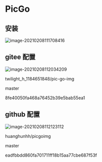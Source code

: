 # PicGo

## 安装

![image-20210208111708416](https://gitee.com/twilight_h_1184651848/pic-go-img/raw/master/PicGo/all/20210208111716.png)

## gitee 配置

![image-20210208112034209](https://gitee.com/twilight_h_1184651848/pic-go-img/raw/master/PicGo/all/20210208112036.png)

twilight_h_1184651848/pic-go-img

master

8fe40050fa468a76452b39e5bab55ea1

## github 配置

![image-20210208112123112](https://gitee.com/twilight_h_1184651848/pic-go-img/raw/master/PicGo/all/20210208112124.png)

huanghunhh/picgoimg

master

eadfbbdd860fa701711ff18b15aa77cbe687f53f